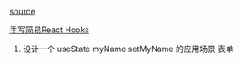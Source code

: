 [source](https://github.com/Lemoncode/react-hooks-by-example/tree/master/01-use-state)

[手写简易React Hooks](https://juejin.cn/post/6908617982407081992)



1. 设计一个 useState myName  setMyName 的应用场景  表单
